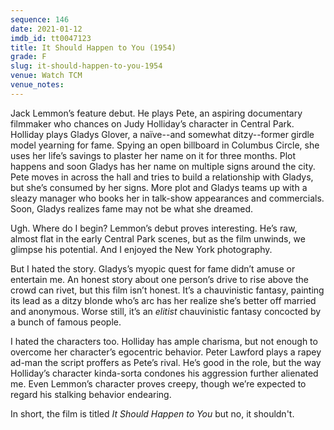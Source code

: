 ```yaml
---
sequence: 146
date: 2021-01-12
imdb_id: tt0047123
title: It Should Happen to You (1954)
grade: F
slug: it-should-happen-to-you-1954
venue: Watch TCM
venue_notes:
---
```


Jack Lemmon’s feature debut. He plays Pete, an aspiring documentary filmmaker who chances on Judy Holliday’s character in Central Park. Holliday plays Gladys Glover, a naïve--and somewhat ditzy--former girdle model yearning for fame. Spying an open billboard in Columbus Circle, she uses her life’s savings to plaster her name on it for three months. Plot happens and soon Gladys has her name on multiple signs around the city. Pete moves in across the hall and tries to build a relationship with Gladys, but she’s consumed by her signs. More plot and Gladys teams up with a sleazy manager who books her in talk-show appearances and commercials. Soon, Gladys realizes fame may not be what she dreamed.

<!-- end -->

Ugh. Where do I begin? Lemmon’s debut proves interesting. He’s raw, almost flat in the early Central Park scenes, but as the film unwinds, we glimpse his potential. And I enjoyed the New York photography.

But I hated the story. Gladys’s myopic quest for fame didn’t amuse or entertain me. An honest story about one person’s drive to rise above the crowd can rivet, but this film isn’t honest. It’s a chauvinistic fantasy, painting its lead as a ditzy blonde who’s arc has her realize she’s better off married and anonymous. Worse still, it’s an _elitist_ chauvinistic fantasy concocted by a bunch of famous people.

I hated the characters too. Holliday has ample charisma, but not enough to overcome her character’s egocentric behavior. Peter Lawford plays a rapey ad-man the script proffers as Pete’s rival. He’s good in the role, but the way Holliday’s character kinda-sorta condones his aggression further alienated me. Even Lemmon’s character proves creepy, though we’re expected to regard his stalking behavior endearing.

In short, the film is titled _It Should Happen to You_ but no, it shouldn't.
